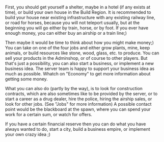 First, you should get yourself a shelter, maybe in a hotel (if any exists at time), or build your own house in the Build Region. It is recommended to build your house near existing infrastructure with any existing railway line, or road for horses, because you will not teleport usually, but at the beginning you will go either by train, horse, or by foot. If you ever have enough money, you can either buy an airship or a train line;)

Then maybe it would be time to think about how you might make money;) You can take on one of the four jobs and either grow plants, mine, keep animals, or build resources like stone, wood, glass, etc. to produce. You can sell your products in the Adminshop, or of course to other players. But that's just a possibility, you can also start a business, or implement a new business idea. The server team is happy to support your business idea as much as possible. Whatch on "Economy" to get more information about getting some money.

What you can also do (partly by the way), is to look for construction contracts, which are also sometimes like to be provided by the server, or to start a career as a drug dealer, hire the police, hiring the airship sales, or look for other jobs. (See "Jobs" for more information) A possible contact point would be the blackboard at the spawn, where you can spend your work for a certain sum, or watch for offers.

If you have a certain financial reserve then you can do what you have always wanted to do, start a city, build a business empire, or implement your own crazy idea ;)
